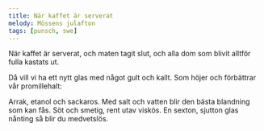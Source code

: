 ```yaml
---
title: När kaffet är serverat
melody: Mössens julafton
tags: [punsch, swe]
---
```


När kaffet är serverat,
och maten tagit slut,
och alla dom som blivit
alltför fulla kastats ut.

Då vill vi ha ett nytt glas
med något gult och kallt.
Som höjer och förbättrar
vår promillehalt:

Arrak, etanol och sackaros.
Med salt och vatten blir
den bästa blandning som kan fås.
Söt och smetig, rent utav viskös.
En sexton, sjutton glas nånting
så blir du medvetslös.
